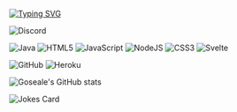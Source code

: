 [![Typing SVG](https://readme-typing-svg.herokuapp.com?color=FF7000&size=30&vCenter=true&width=800&lines=I'm+Goseale+a+Java+developer;I+love+coding+in+my+freetime;I've+made+a+discord+bot%3A+GosealeBot;Do+you+like+my+bio+%3AV%3F)](https://git.io/typing-svg)

![Discord](https://img.shields.io/badge/%3CGoseale%236992%3E-%237289DA.svg?style=for-the-badge&logo=discord&logoColor=white)

![Java](https://img.shields.io/badge/java-%23ED8B00.svg?style=for-the-badge&logo=java&logoColor=white)
![HTML5](https://img.shields.io/badge/html5-%23E34F26.svg?style=for-the-badge&logo=html5&logoColor=white)
![JavaScript](https://img.shields.io/badge/javascript-%23323330.svg?style=for-the-badge&logo=javascript&logoColor=%23F7DF1E)
![NodeJS](https://img.shields.io/badge/node.js-6DA55F?style=for-the-badge&logo=node.js&logoColor=white)
![CSS3](https://img.shields.io/badge/css3-%231572B6.svg?style=for-the-badge&logo=css3&logoColor=white)
![Svelte](https://img.shields.io/badge/svelte-%23f1413d.svg?style=for-the-badge&logo=svelte&logoColor=white)

![GitHub](https://img.shields.io/badge/github-%23121011.svg?style=for-the-badge&logo=github&logoColor=white)
![Heroku](https://img.shields.io/badge/heroku-%23430098.svg?style=for-the-badge&logo=heroku&logoColor=white)

![Goseale's GitHub stats](https://github-readme-stats.vercel.app/api?username=Goseale&bg_color=30,e96443,904e95&title_color=fff&text_color=fff&include_all_commits=true&count_private=true)

![Jokes Card](https://readme-jokes.vercel.app/api)


<!---
<img src='https://random-memer.herokuapp.com/' title="Meme" alt="Please refresh the page if the meme doesn't show up." width="300">


https://github.com/Ileriayo/markdown-badges
-->
